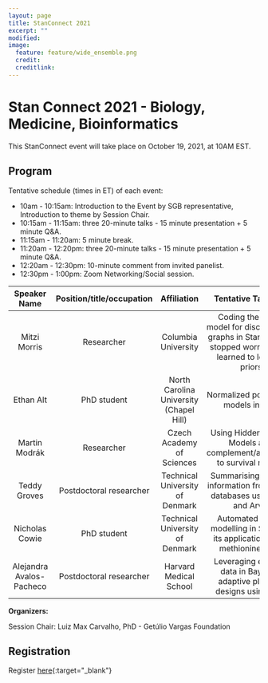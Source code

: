```yaml
---
layout: page
title: StanConnect 2021
excerpt: ""
modified:
image:
  feature: feature/wide_ensemble.png
  credit:
  creditlink:
---
```



# Stan Connect 2021 - Biology, Medicine, Bioinformatics

This StanConnect event will take place on October 19, 2021, at 10AM EST. 

## Program

Tentative schedule (times in ET) of each event:
- 10am - 10:15am: Introduction to the Event by SGB representative, Introduction to theme
by Session Chair.
- 10:15am - 11:15am: three 20-minute talks - 15 minute presentation + 5 minute Q&A.
- 11:15am - 11:20am: 5 minute break.
- 11:20am - 12:20pm: three 20-minute talks - 15 minute presentation + 5 minute Q&A.
- 12:20am - 12:30pm: 10-minute comment from invited panelist.
- 12:30pm - 1:00pm: Zoom Networking/Social session.

| Speaker Name | Position/title/occupation | Affiliation | Tentative Talk Title |
|:-:|:-:|:-:|:-:|
| Mitzi Morris | Researcher | Columbia University | Coding the BYM2 model for disconnected graphs in Stan or how I stopped worrying and learned to love PC priors |
| Ethan Alt | PhD student | North Carolina University (Chapel Hill) | Normalized power prior models in Stan |
| Martin Modrák | Researcher | Czech Academy of Sciences | Using Hidden Markov Models as a complement/alternative to survival models |
| Teddy Groves | Postdoctoral researcher | Technical University of Denmark | Summarising enzyme information from online databases using Stan and Arviz |
| Nicholas Cowie | PhD student | Technical University of Denmark | Automated kinetic modelling in Stan and its application to the methionine cycle |
| Alejandra Avalos-Pacheco | Postdoctoral researcher | Harvard Medical School | Leveraging external data in Bayesian adaptive platform designs using Stan |

**Organizers:**

Session Chair: Luiz Max Carvalho, PhD - Getúlio Vargas Foundation

## Registration

Register [here](https://www.eventbrite.com/e/159548589125){:target="_blank"} 



